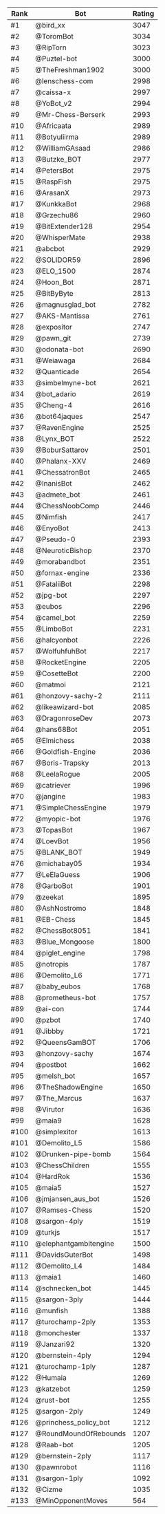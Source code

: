 Rank|Bot|Rating
---|---|---
#1|@bird_xx|3047
#2|@ToromBot|3034
#3|@RipTorn|3023
#4|@Puztel-bot|3000
#5|@TheFreshman1902|3000
#6|@lenschess-com|2998
#7|@caissa-x|2997
#8|@YoBot_v2|2994
#9|@Mr-Chess-Berserk|2993
#10|@Africaata|2989
#11|@Botyuliirma|2989
#12|@WilliamGAsaad|2986
#13|@Butzke_BOT|2977
#14|@PetersBot|2975
#15|@RaspFish|2975
#16|@ArasanX|2973
#17|@KunkkaBot|2968
#18|@Grzechu86|2960
#19|@BitExtender128|2954
#20|@WhisperMate|2938
#21|@abcbot|2929
#22|@SOLIDOR59|2896
#23|@ELO_1500|2874
#24|@Hoon_Bot|2871
#25|@BitByByte|2813
#26|@magnusglad_bot|2782
#27|@AKS-Mantissa|2761
#28|@expositor|2747
#29|@pawn_git|2739
#30|@odonata-bot|2690
#31|@Weiawaga|2684
#32|@Quanticade|2654
#33|@simbelmyne-bot|2621
#34|@bot_adario|2619
#35|@Cheng-4|2616
#36|@bot64jaques|2547
#37|@RavenEngine|2525
#38|@Lynx_BOT|2522
#39|@BoburSattarov|2501
#40|@Phalanx-XXV|2469
#41|@ChessatronBot|2465
#42|@InanisBot|2462
#43|@admete_bot|2461
#44|@ChessNoobComp|2446
#45|@Nimfish|2417
#46|@EnyoBot|2413
#47|@Pseudo-0|2393
#48|@NeuroticBishop|2370
#49|@morabandbot|2351
#50|@fornax-engine|2336
#51|@FataliiBot|2298
#52|@jpg-bot|2297
#53|@eubos|2296
#54|@camel_bot|2259
#55|@LimboBot|2231
#56|@halcyonbot|2226
#57|@WolfuhfuhBot|2217
#58|@RocketEngine|2205
#59|@CosetteBot|2200
#60|@matmoi|2121
#61|@honzovy-sachy-2|2111
#62|@likeawizard-bot|2085
#63|@DragonroseDev|2073
#64|@hans68Bot|2051
#65|@Elmichess|2038
#66|@Goldfish-Engine|2036
#67|@Boris-Trapsky|2013
#68|@LeelaRogue|2005
#69|@catriever|1996
#70|@jangine|1983
#71|@SimpleChessEngine|1979
#72|@myopic-bot|1976
#73|@TopasBot|1967
#74|@LoevBot|1956
#75|@BLANK_BOT|1949
#76|@michabay05|1934
#77|@LeElaGuess|1906
#78|@GarboBot|1901
#79|@zeekat|1895
#80|@AshNostromo|1848
#81|@EB-Chess|1845
#82|@ChessBot8051|1841
#83|@Blue_Mongoose|1800
#84|@piglet_engine|1798
#85|@notropis|1787
#86|@Demolito_L6|1771
#87|@baby_eubos|1768
#88|@prometheus-bot|1757
#89|@ai-con|1744
#90|@pzbot|1740
#91|@Jibbby|1721
#92|@QueensGamBOT|1706
#93|@honzovy-sachy|1674
#94|@postbot|1662
#95|@melsh_bot|1657
#96|@TheShadowEngine|1650
#97|@The_Marcus|1637
#98|@Virutor|1636
#99|@maia9|1628
#100|@simplexitor|1613
#101|@Demolito_L5|1586
#102|@Drunken-pipe-bomb|1564
#103|@ChessChildren|1555
#104|@HardRok|1536
#105|@maia5|1527
#106|@jmjansen_aus_bot|1526
#107|@Ramses-Chess|1520
#108|@sargon-4ply|1519
#109|@turkjs|1517
#110|@elephantgambitengine|1500
#111|@DavidsGuterBot|1498
#112|@Demolito_L4|1484
#113|@maia1|1460
#114|@schnecken_bot|1445
#115|@sargon-3ply|1444
#116|@munfish|1388
#117|@turochamp-2ply|1353
#118|@monchester|1337
#119|@Janzari92|1320
#120|@bernstein-4ply|1294
#121|@turochamp-1ply|1287
#122|@Humaia|1269
#123|@katzebot|1259
#124|@rust-bot|1255
#125|@sargon-2ply|1249
#126|@princhess_policy_bot|1212
#127|@RoundMoundOfRebounds|1207
#128|@Raab-bot|1205
#129|@bernstein-2ply|1117
#130|@pawnrobot|1116
#131|@sargon-1ply|1092
#132|@Cizme|1035
#133|@MinOpponentMoves|564
